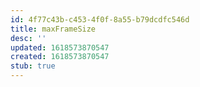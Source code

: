 ```yaml
---
id: 4f77c43b-c453-4f0f-8a55-b79dcdfc546d
title: maxFrameSize
desc: ''
updated: 1618573870547
created: 1618573870547
stub: true
---
```


